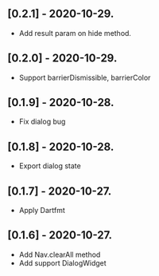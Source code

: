 ## [0.2.1] - 2020-10-29.

* Add result param on hide method.

## [0.2.0] - 2020-10-29.

* Support barrierDismissible, barrierColor

## [0.1.9] - 2020-10-28.

* Fix dialog bug

## [0.1.8] - 2020-10-28.

* Export dialog state

## [0.1.7] - 2020-10-27.

* Apply Dartfmt

## [0.1.6] - 2020-10-27.

* Add Nav.clearAll method
* Add support DialogWidget
